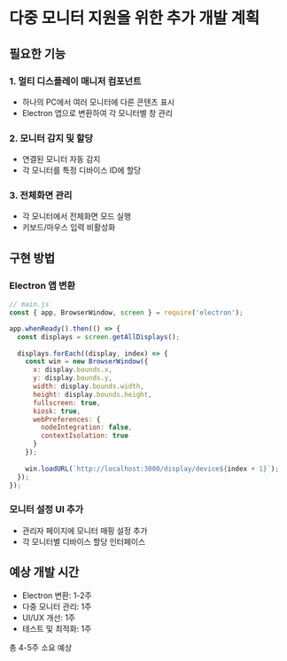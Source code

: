 # 다중 모니터 지원을 위한 추가 개발 계획

## 필요한 기능

### 1. 멀티 디스플레이 매니저 컴포넌트
- 하나의 PC에서 여러 모니터에 다른 콘텐츠 표시
- Electron 앱으로 변환하여 각 모니터별 창 관리

### 2. 모니터 감지 및 할당
- 연결된 모니터 자동 감지
- 각 모니터를 특정 디바이스 ID에 할당

### 3. 전체화면 관리
- 각 모니터에서 전체화면 모드 실행
- 키보드/마우스 입력 비활성화

## 구현 방법

### Electron 앱 변환
```javascript
// main.js
const { app, BrowserWindow, screen } = require('electron');

app.whenReady().then(() => {
  const displays = screen.getAllDisplays();
  
  displays.forEach((display, index) => {
    const win = new BrowserWindow({
      x: display.bounds.x,
      y: display.bounds.y,
      width: display.bounds.width,
      height: display.bounds.height,
      fullscreen: true,
      kiosk: true,
      webPreferences: {
        nodeIntegration: false,
        contextIsolation: true
      }
    });
    
    win.loadURL(`http://localhost:3000/display/device${index + 1}`);
  });
});
```

### 모니터 설정 UI 추가
- 관리자 페이지에 모니터 매핑 설정 추가
- 각 모니터별 디바이스 할당 인터페이스

## 예상 개발 시간
- Electron 변환: 1-2주
- 다중 모니터 관리: 1주  
- UI/UX 개선: 1주
- 테스트 및 최적화: 1주

총 4-5주 소요 예상
